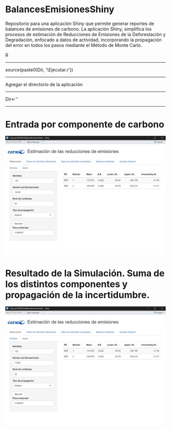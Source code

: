 # BalancesEmisionesShiny

Repositorio para una aplicación Shiny que permite generar reportes de balances de emisiones de carbono. La aplicación Shiny, simplifica los procesos de estimación de Reducciones de Emisiones de la Deforestación y Degradación, enfocado a datos de actividad, incorporando la propagación del error en todos los pasos mediante el Método de Monte Carlo.

<p> R </p>


--------------------------------------------------------

source(paste0(Dir, '\\Ejecutar.r'))

-------------------------------------------------------

Agregar el directorio de la aplicación

-------------------------------------------------------

Dir<-'' 

-------------------------------------------------------

# Entrada por componente de carbono

![img](https://github.com/SVMendoza/BalanceEmsionesShiny/blob/main/paneles.png)

# Resultado de la Simulación. Suma de los distintos componentes y propagación de la incertidumbre.

![img](https://github.com/SVMendoza/BalanceEmsionesShiny/blob/main/paneles.png)